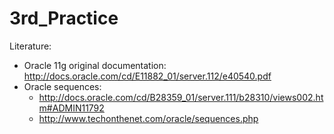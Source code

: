 3rd_Practice
============

Literature: 
- Oracle 11g original documentation: http://docs.oracle.com/cd/E11882_01/server.112/e40540.pdf
- Oracle sequences: 
     - http://docs.oracle.com/cd/B28359_01/server.111/b28310/views002.htm#ADMIN11792
     - http://www.techonthenet.com/oracle/sequences.php
